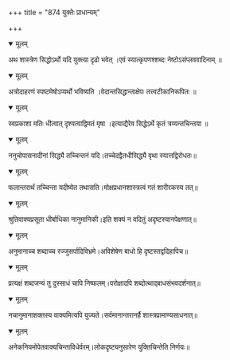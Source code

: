 +++
title = "874 युक्तेः प्राधान्यम्"

+++


<details open><summary>मूलम्</summary>

अथ शास्त्रेण सिद्धोऽर्थो यदि युक्त्या दृढो भवेत् ।एवं स्यात्कृपणश्शब्दः नेष्टोऽसंप्लववादिनाम् ॥
</details>



<details open><summary>मूलम्</summary>

अत्रोदाहरणं स्पष्टमेषोऽप्यर्थो भविष्यति ।वेदान्तसिद्धान्ताक्षेपः तत्त्वटीकानिरूपितः ॥
</details>



<details open><summary>मूलम्</summary>

स्वप्रकाशा मतिः धीत्वात् दृश्यत्वाद्विमतं मृषा ।इत्याद्यैरेव सिद्धेऽर्थे कृतं त्रय्यन्तचिन्तया ॥
</details>



<details open><summary>मूलम्</summary>

ननुचोपासनादीनां सिद्ध्यै तच्चिन्तनं यदि।तच्चेदद्वैतधीसिद्ध्यै वृथा स्यात्तद्विरोधतः॥
</details>



<details open><summary>मूलम्</summary>

फलान्तरार्थं तच्चिन्ता यदीष्येत तथासति।मोक्षप्रधानशास्त्रत्वं गतं शारीरकस्य तत्॥
</details>



<details open><summary>मूलम्</summary>

श्रुतिवाक्यप्रसूता धीर्बाधिका नानुमानिकी।इति शक्यं न वदितुं अदृष्टस्यानपेक्षणात्॥
</details>



<details open><summary>मूलम्</summary>

अनुमानाच्च शब्दाच्च रज्जुसर्पादिविभ्रमे।अविशेषेण बाधो हि दृष्टस्तद्वदिहापिच॥
</details>



<details open><summary>मूलम्</summary>

प्रत्यक्षं शब्दजन्यं तु दुस्साधं चापि निष्फलम्।परोक्षादपि शब्दोत्थाद्बाधसंभवदर्शनात्॥
</details>



<details open><summary>मूलम्</summary>

नचानुमानाशक्तस्य वाक्यमित्यपि युज्यते।सर्वमानान्तरानर्है शास्त्रप्रामाण्यसाधनात्॥
</details>



<details open><summary>मूलम्</summary>

अनेकनियमोपेतवाक्यचिन्ताविधेर्वरम्।लोकदृष्ट्यनुसारेण युक्तिचिन्तेति निर्णयः॥
</details>

